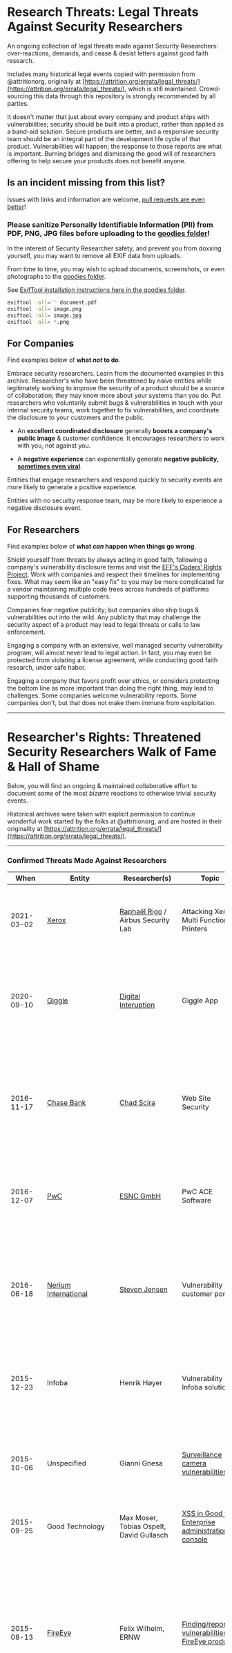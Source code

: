# Research Threats: Legal Threats Against Security Researchers

An ongoing collection of legal threats made against Security Researchers: over-reactions, demands, and cease & desist letters against good faith research.

Includes many historical legal events copied with permission from @attritionorg, originally at [https://attrition.org/errata/legal_threats/](https://attrition.org/errata/legal_threats/), which is still maintained. Crowd-sourcing this data through this repository is strongly recommended by all parties.

It doesn't matter that just about every company and product ships with vulnerabilities; security should be built into a product, rather than applied as a band-aid solution. Secure products are better, and a responsive security team should be an integral part of the development life cycle of that product. Vulnerabilities will happen; the response to those reports are what is important. Burning bridges and dismissing the good will of researchers offering to help secure your products does not benefit anyone.

## Is an incident missing from this list?

Issues with links and information are welcome, [pull requests are even better](https://github.com/disclose/research-threats/edit/master/README.md)!

### Please sanitize Personally Identifiable Information (PII) from PDF, PNG, JPG files before uploading to the [goodies folder](goodies)!

In the interest of Security Researcher safety, and prevent you from doxxing yourself, you may want to remove all EXIF data from uploads.

From time to time, you may wish to upload documents, screenshots, or even photographs to the [goodies folder](goodies).

See [ExifTool installation instructions here in the goodies folder](goodies).

```bash
exiftool -all='' document.pdf
exiftool -all= image.png
exiftool -all= image.jpg
exiftool -all= *.png
```

## For Companies

Find examples below of **what *not* to do**.

Embrace security researchers. Learn from the documented examples in this archive. Researcher's who have been threatened by naive entities while legitimately working to improve the security of a product should be a source of collaboration; they may know more about your systems than you do. Put researchers who voluntarily submit bugs & vulnerabilities in touch with your internal security teams, work together to fix vulnerabilities, and coordinate the disclosure to your customers and the public.

- An **excellent coordinated disclosure** generally **boosts a company's public image** & customer confidence. It encourages researchers to work with you, not against you.

- A **negative experience** can exponentially generate **negative publicity, [sometimes even viral](https://en.wikipedia.org/wiki/Streisand_effect)**.

Entities that engage researchers and respond quickly to security events are more likely to generate a positive experience. 

Entities with no security response team, may be more likely to experience a negative disclosure event.

## For Researchers

Find examples below of **what *can* happen when things go wrong**.

Shield yourself from threats by always acting in good faith, following a company's vulnerability disclosure terms and visit the [EFF's Coders' Rights Project](https://www.eff.org/issues/coders). Work with companies and respect their timelines for implementing fixes. What may seem like an "easy fix" to you may be more complicated for a vendor maintaining multiple code trees across hundreds of platforms supporting thousands of customers.

Companies fear negative publicity; but companies also ship bugs & vulnerabilities out into the wild. Any publicity that may challenge the security aspect of a product may lead to legal threats or calls to law enforcement.

Engaging a company with an extensive, well managed security vulnerability program, will almost never lead to legal action. In fact, you may even be protected from violating a license agreement, while conducting good faith research, under safe habor.

Engaging a company that favors profit over ethics, or considers protecting the bottom line as more important than doing the right thing, may lead to challenges. Some companies welcome vulnerability reports. Some companies don't, but that does not make them immune from exploitation.

---------

# Researcher's Rights: Threatened Security Researchers Walk of Fame & Hall of Shame

Below, you will find an ongoing & maintained collaborative effort to document some of the most *bizarre* reactions to otherwise trivial security events.

Historical archives were taken with explicit permission to continue wonderful work started by the folks at @attritionorg, and are hosted in their originality at [https://attrition.org/errata/legal_threats/](https://attrition.org/errata/legal_threats/).

---------

### Confirmed Threats Made Against Researchers

| **When** | **Entity** | **Researcher(s)** | **Topic** | **Status** | 
|---|---|---|---|---|
| 2021-03-02 | [Xerox](https://www.xerox.com/) | [Raphaël Rigo](https://syscall.eu/) / Airbus Security Lab | Attacking Xerox Multi Function Printers | Per an [article at The Daily Swig](https://portswigger.net/daily-swig/xerox-legal-threat-reportedly-silences-researcher-at-infiltrate-security-conference), researcher Raphaël Rigo was scheduled to give a presentation on Xerox printers at Infiltrate 2021. An hour before the presentation, the conference informed attendees the talk would not happen due to "pending legal action". |
| 2020-09-10 | [Giggle](https://joinagiggle.com/) | [Digital Interuption](https://www.digitalinterruption.com/) | Giggle App | After attempting to contact the CEO and several Giggle staff to disclosure the vulnerability directly to them, Digital Interuption was blocked each time, and threatened by Giggle users/fans after the CEO insulted them publicly. After disclosing the vulnerability, Giggle threatened the researchers with an unspecified legal threat. |
| 2016-11-17 | [Chase Bank](https://www.chase.com/) | [Chad Scira](https://www.linkedin.com/in/chadscira/) | Web Site Security | Before Chase created a coordinated disclosure policy or bug bounty program, Scira found a vulnerability that allowed creating unlimited reward points. Scira documented and shared with Chase via Twitter. They organized a call with an SVP and engineer where he showed them everything that "went well". After, Chase terminated his credit card of five years as well as terminating a family member's card. Scira disclosed this on 2020-11-04. |
| 2016-12-07 | [PwC](https://www.pwc.com/) | [ESNC GmbH](https://www.esnc.de/) | PwC ACE Software | ESNC attempted to coordinate disclosure of vulnerabilities in PwC software. During the process, PwC sent two Cease & Desist orders trying to silence research. ESNC ignored them and [disclosed the vulnerabilities](http://seclists.org/bugtraq/2016/Dec/6) along with a timeline. [[ZDNet](http://www.zdnet.com/article/pwc-sends-security-researchers-cease-and-desist-letter-instead-of-fixing-security-flaw/)] [[TechDirt](https://www.techdirt.com/articles/20161213/07484536261/researchers-find-vulnerability-that-enables-accounting-fraud-pwc-decides-best-response-is-legal-threat.shtml)] |
| 2016-06-18 | [Nerium International](https://www.shopnerium.com/) | [Steven Jensen](http://s3jensen.blogspot.com/) | Vulnerability in customer portal | Steven Jensen found a simple enumeration vulnerability in the Nerium customer portal that allows any customer to see any other customer's details, including credit card, address, and more. Nerium ignored his attempts to report it and only contacted him after he posted enough details to show it was a real issue. That contact came in the form of a cease and desist letter. Jensen removed the post, and replaced it with a [timeline of the incident](http://s3jensen.blogspot.com/2016/06/nerium-vulnerability-disclosure.html). |
| 2015-12-23 | Infoba | Henrik Høyer | Vulnerability in Infoba solutions | Høyer found vulnerabilities in his son's kindergarten's computer systems, created by Infoba. He was accused of accessing sensitive information of other students, a claim which he denies. Rather than fix the vulnerabilities, charges were filed against him. [[Full story](http://ekstrabladet.dk/112/far-tiltalt-for-at-hacke-sin-soens-boernehave/5883755)] |
| 2015-10-06 | Unspecified | Gianni Gnesa | [Surveillance camera vulnerabilities](http://gsec.hitb.org/sg2015/sessions/session-004/) | Gnesa, scheduled to speak Oct 14, 2015 at Hack-in-the-Box GSEC, pulled his talk due to legal threats from one of the three vendors of the security cameras he tested that were found to have vulnerabilities. This threat came after Gnesa had privately disclosed the vulnerabilities to the vendor in advance. [[Threatpost](https://threatpost.com/canceled-talk-re-ignites-controversy-over-legitimate-security-research/114932/)], [[The Reg](http://www.theregister.co.uk/2015/10/08/hitb_remote_exploit_ip_cameras/?mt=1444351029389)] |
| 2015-09-25 | Good Technology | Max Moser, Tobias Ospelt, David Gullasch | [XSS in Good for Enterprise administration console](https://www.modzero.com/advisories/MZ-13-03-GOOD-XSS.txt) | "Vendor provides legal threat against publication of advisory." No further details provided. |
| 2015-08-13 | [FireEye](http://www.fireeye.com/) | Felix Wilhelm, ERNW | [Finding/reporting vulnerabilities in FireEye products](https://www.ernw.de/download/ERNW_44CON_PlayingWithFire_signed.pdf) | On May 7, 2015, Wilhelm/ERNW had the first of several conference calls regarding vulnerabilities in FireEye products. On August 6, 2015, FireEye sent a cease-and-desist letter to ERNW, and followed up via the District Court of Hamburg, who issued an injunction preventing Wilhelm from disclosing some, but not all, of the details of his research. As of Sep 10, 2015, Wilhelm's presentation and slides still contain redacted information. [FireEye's own advisory](https://www.fireeye.com/content/dam/fireeye-www/support/pdfs/fireeye-ernw-vulnerability.pdf) for the issues does not contain vulnerable versions, use CVE identifiers, include CVSS scoring, and has the advisory timeline section not filled out. More details are available via an [article by Richard Morrell](https://thestack.com/security/2015/09/10/major-web-security-company-sought-to-conceal-that-it-ran-compromised-servers/). [Wired Article](http://www.wired.com/2015/09/fireeye-enrw-injunction-bizarre-twist-in-the-debate-over-vulnerability-disclosures/). [ENRW Blog](https://www.insinuator.net/2015/09/sending-mixed-signals-what-can-happen-in-the-course-of-vulnerability-disclosure/). |
| 2015-07-13 | [Impero Software](https://www.imperosoftware.co.uk/) | slipstream ([@TheWack0lian](https://twitter.com/TheWack0lian/) | [Disclosing vulnerabilities in their product](https://gist.github.com/Wack0/bcc5a196f0874a39b08f) | slipstream posted information and a functional exploit for a vulnerability in Impero's Education Pro software. Impero [sent a letter via their lawyer Gateley Plc](https://pdf.yt/d/fRcZ1TWHaDkwz-Ea), saying it violated the user agreement, discloses confidential information, caused damage to Impero, and hurt their reputation among other things. A day after posting the letter, the information is still public. [[The Register article on it.](http://theregister.co.uk/2015/07/16/school_software_firm_calls_in_lawyers_after_researcher_goes_full_disclosure/)] |
| 2015-07-07 | [Magic Software Argentina](http://www.msa.com.ar/) | Joaquín Sorianello | Vulnerabilities in MSA Vot.ar Electronic Voting System | In what appears to be a convoluted story, the protected Twitter account [@FraudeVotar](https://twitter.com/FraudeVotar) published information regarding MSA Vot.ar systems and a vulnerability related to SSL certificates. Joaquín Sorianello saw the information and reported it to MSA as a warning about the issue, but had nothing to do with the account or finding the issue. Weeks later, a group of researchers that does not include Sorianello, [published a paper about a different vulnerability in the Vot.ar system](https://docs.google.com/document/d/1aH6kvoLR8O1qWOpEz89FAB2xFcBNB-QqHgZpXxg0vGE/preview?sle=true). After this paper was published, Argentinian metro police conducted a raid of Sorianello's residence per judge's order, despite him not finding or publishing either vulnerability. The story of Sorianello was [published by Ars Technica](http://arstechnica.co.uk/tech-policy/2015/07/police-raid-programmer-who-reported-flaw-in-argentinian-e-voting-system/) and [further summarized and commented on by TechDirt](https://www.techdirt.com/articles/20150707/06204631571/argentina-rewards-programmer-who-exposed-e-voting-vulnerabilities-with-complimentary-home-police-raid.shtml). The original Tweets are still protected, and the subsequent research still available online. |
| 2015-05-04 | [CyberLock](http://www.cyberlock.com/access-control/cyberkey-smart-keys) | Mike Davis / IOActive | [Vulnerabilities in a product](https://plus.google.com/118103547235676487972/posts/aGNWAgCsvoR) | A lawyer for a firm representing CyberLock threatened a law suit based on the DMCA. Mike Davis posted the legal threat and says "they're working on it.. lawyers being lawyers.. hopefully at some point we can talk about the technical issues, it was a fun random project..". A day after the legal threat was made public, IOActive [published the research on CyberLock CyberKey](http://www.ioactive.com/pdfs/IOActive_Advisory_CyberLock.pdf). Articles covering this have been published by [Ars Technica](http://arstechnica.com/security/2015/05/05/lawyers-threaten-researcher-over-key-cloning-bug-in-high-security-lock/), [Wired](http://www.wired.com/2015/05/lock-research-another-battle-brews-war-security-holes/), and [The Reg](http://www.theregister.co.uk/2015/05/05/ioactive_security_research_gagging_order/). |
| 2015-03-26 | [Blue Coat](https://www.bluecoat.com/) | Raphael Rigo | Security assessment information on Blue Coat ProxySG technology | [According to Forbes](http://www.forbes.com/sites/thomasbrewster/2015/03/26/hackers-slam-blue-coat-claiming-it-pressured-security-researcher-into-cancelling-talk-on-its-tech/), shortly before scheduled to speak at [Syscan '15](https://www.syscan.org/index.php/sg/cft), the researcher, [@trou](https://github.com/trou), cancelled his talk on Blue Coat security. According to Lim, founder of Syscan, this was due to some form of pressure from Blue Coat who asked him to pass it on to Rigo. Blue Coat has not responded to requests about the nature of the pressure and if it involved a legal threat. As of 2015-03-27, Rigo's research is not public, and his employer says they are working with Blue Coat to "jointly share the findings" in the future. However, as of 2021-04-14, the researcher confirmed that he was able to present the talk months later at Ruxcon and Black Hat Europe. See https://github.com/disclose/research-threats/issues/8 and the slides & video are available at https://syscall.eu/ |
| 2014-07-09 | [FireEye](https://www.fireeye.com/) | Jean-Marie Bourbon | Security flaws in FireEye's Malware Analysis System | [According to Forbes](http://www.forbes.com/sites/thomasbrewster/2014/07/09/researcher-i-was-suspended-for-finding-flaws-in-fireeye-security-kit/), after sending details of the vulnerabilities to be posted on Exploit-DB, Bourbon was suspended from his day job, due to pressure from FireEye who has denied involvement. Ultimately, FireEye patched the issues, released an advisory, and credited Bourbon. |
| 2014-01-15 | [Covered California](https://www.coveredca.com/) | Kristian Erik Hermansen and Matt Ploessel | [Security flaws in Covered California website](http://www.forbes.com/sites/kashmirhill/2014/01/15/so-you-found-an-obamacare-website-is-hackable-now-what/print/) | Video taken down from Youtube and the researchers were visited by the FBI and asked to stop discussing the issues. |
| 2014-01-08 | [Public Transport Victoria](http://www.ptv.vic.gov.au/) | Joshua Rogers | [Security flaws in PTV website](http://www.theage.com.au/technology/technology-news/schoolboy-hacks-public-transport-victoria-website-20140107-30fkg.html) | Company referred incident to Victoria Police |
| 2013-12-16 | [ZippyYum](https://www.zippyyum.com/) | Daniel Wood | [Insecure Data Storage in iOS Subway ordering app](http://seclists.org/fulldisclosure/2013/Dec/39) | Researcher says no NDA was signed and has retained an attorney to handle any potential legal action [[Mailing List Thread](http://seclists.org/fulldisclosure/2013/Dec/160)] |
| 2013-07-26 | [Volkswagen](http://www.volkswagenag.com/content/vwcorp/content/en/homepage.html) | [Flavio Garcia, University of Birmingham](http://www.cs.ru.nl/~flaviog/) | Security flaws in Volkswagen cars | The High Court in the U.K. issued an injunction against Garcia, preventing him from disclosing vulnerabilities in Volkswagon luxury cars that allow an attacker to start them [[Article](http://www.guardian.co.uk/technology/2013/jul/26/scientist-banned-revealing-codes-cars)]. Paper and slides ultimately [posted to USENIX site](https://www.usenix.org/conference/usenixsecurity15/technical-sessions/presentation/verdult) two years later after the injunction. [[Ars Technica](http://arstechnica.com/security/2015/08/researchers-reveal-electronic-car-lock-hack-after-2-year-injunction-by-volkswagen/), [Bloomberg](http://www.bloomberg.com/news/articles/2015-08-14/vw-has-spent-two-years-trying-to-hide-a-big-security-flaw)] |
| 2013-07-09 | [VideoLAN Organization](http://videolan.org/) | [Secunia](http://secunia.com/) | Security flaws in VLC Media Player | After [threatening Secunia with legal action](https://web.archive.org/web/20130710125724/http://secunia.com/?action=fetch&filename=footnote%208.txt), Secunia updates their entry to reflect a vulnerability is 'patched' even though it likely is not, and then changed back to 'unpatched' after even more analysis. Secunia [writes an extensive blog on the saga](http://secunia.com/blog/shooting-the-messenger-372/), as has [Jean-Baptiste Kempf from VideoLAN](http://www.jbkempf.com/blog/post/2013/More-lies-from-Secunia). |
| 2013-06-13 | [Zamfoo](http://www.zamfoo.com/) | Patrick | Security flaws in Zamfoo's products | After two weeks of not patching a vulnerability, Patrick threatens to post a POC if it isn't fixed faster. Zamfoo replies by [threatening to sue him](http://www.webhostingtalk.com/showpost.php?p=8724914&postcount=6). ([Full Thread](http://www.webhostingtalk.com/showthread.php?t=1275572)) |
| 2013-01-20 | Dawson College / Skytech | Ahmed Al-Khabaz | Security flaws in Skytech's Omnivox portals, used by schools | Found vulnerability that exposed 250k student records, brought it to attention of college. Did not try to conceal his identity, did not misuse the information, did not try to profit. Skytech threatened to press charges and send him to jail [if he did not sign an NDA](http://www.nationalpost.com/m/wp/news/canada/blog.html?b=news.nationalpost.com/2013/01/20/youth-expelled-from-montreal-college-after-finding-sloppy-coding-that-compromised-security-of-250000-students-personal-data). |
| 2012-10-25 | (unknown international utility) | (unknown) | Nuclear power plant vulnerabilities (SCADA) | Talk was cancelled last minute at the 12th ICS Cyber Security Conference An unnamed vendor objected to the talk on the grounds that "the review would disclose problems in its equipment" and threatened to sue, "even though plant officials had approved the presentations". This is one of two talks cancelled at the conference, [according to the conference organizer](http://gadgets.ndtv.com/internet/news/legal-fears-muffle-warnings-on-cyber-security-threats-286061). |
| 2012-10-25 | (unknown international utility) | Ralph Langner | Nuclear power plant vulnerabilities (SCADA) | Talk was cancelled last minute at the 12th ICS Cyber Security Conference An unnamed vendor objected to the talk on the grounds that "the review would disclose problems in its equipment" and threatened to sue, "even though plant officials had approved the presentations". This is one of two talks cancelled at the conference [according to the conference organizer](http://gadgets.ndtv.com/internet/news/legal-fears-muffle-warnings-on-cyber-security-threats-286061). |
| 2012-05-28 | [E-Soft (UK)](http://www.e-soft.co.uk/) | Eric Romang | [Video of Metasploit Digital Music Pad SEH overflow exploitation module](http://attrition.org/errata/legal_threats/e-soft/) | E-Soft sent a bogus copyright claim to YouTube to have the video removed. It has been reposted to the same site once by another individual. The video remains available, and there have been no reported attempts to silence news of the exploit in other manners. |
| 2012-01-31 | Smart Grid/Meter Vendor (unspecified) | [Don Weber / InGuardians](http://www.cutawaysecurity.com/blog/archives/930) | [Smart Grid Meter Security Assessment Tool Release](http://www.darkreading.com/advanced-threats/167901091/security/vulnerabilities/232500808/researchers-postpone-release-of-free-smart-meter-security-testing-tool.html) | Researcher cancelled the talk last minute, citing the desire to work with the vendor. Note: a reliable source tells Attrition that InGuardian did not reach out to the vendor until weeks after the ShmooCon CFP. Further, Weber [says there was no vulnerabilities being disclosed](https://twitter.com/#!/cutaway/status/165923445698347008), suggesting that InGuardian may have cancelled the talk when the unspecified vendor agreed to become a client. |
| 2011-11-22 | [Carrier IQ](http://www.carrieriq.com/) | Trevor Eckhart | [Carrier IQ software logs excessive information](http://androidsecuritytest.com/features/logs-and-services/loggers/carrieriq/) | Carrier IQ [threatens Eckhart](https://www.eff.org/deeplinks/2011/11/carrieriq-censor-research-baseless-legal-threat) and sends a [cease & desist letter](https://www.eff.org/sites/default/files/eckhart_cease_desist_demand_redacted.pdf). Shortly after negative attention, Carrier IQ [retracts the threat](https://www.eff.org/sites/default/files/Marcia%20Hoffman%20Fax%2011.23.11.pdf). Research stays public. |
| 2011-10-13 | [First State Superannuation](http://www.firststatesuper.com.au/) | Patrick Webster | [Direct Object Reference vulnerability in FSS website](http://risky.biz/fss_idiots) | [Researcher received letter](http://risky.biz/minter) indicating FSS reported him to the police and threatened him with further legal action. After negative publicity, First State Super [withdraws legal threat](http://www.theregister.co.uk/2011/10/19/first_state_super_tones_it_down/). |
| 2011-08-01 | [Trans Link Systems](http://www.translink.nl/) | Brenno de Winter | [OV Transit Payment System Vulnerabilities](http://news.cnet.com/8301-27080_3-20086613-245/journalist-faces-charges-over-transit-card-flaw-reports/?part=rss&subj=news&tag=2547-1_3-0-20&dlvrit=142337) | Researcher learned he may have been facing legal charges. Vendor statement says a criminal complaint was filed and researcher was questioned, but researcher was not the target of the complaint. Instead, the Netherlands government took legal action against Brenno, a journalist, for covering the issue. [More information](https://www.techdirt.com/articles/20110802/03572015357/dutch-journalist-legal-trouble-showing-how-new-transit-card-is-easy-to-defraud.shtml). |
| 2011-04-27 | [Magix AG](http://www.magix.com/) | [Acidgen](http://www.corelan.be/index.php/forum/security-advisories/corelan-11-002-magix-music-maker-16-stack-buffer-overflow/) | [Buffer overflow in Music Maker 16 software (version 16.0.2.4)](http://www.darkreading.com/vulnerability-management/167901026/security/vulnerabilities/229402356/another-researcher-hit-with-threat-of-german-anti-hacking-law.html) | Research published despite threat. Researchers convinced Magix to change stance on vuln handling. Magix opened a [resource for security researches site](http://research.magix.com/), but try to force researchers not to disclose w/o a patch or fix available, in their [terms and conditions](http://research.magix.com/legal-information-terms-and-conditions). |
| 2011-03-21 | German telecommunications firm (unspecified) | Thomas Roth | [Amazon EC2-based password cracking software](http://www.darkreading.com/authentication/167901072/security/encryption/229000423/cloud-based-crypto-cracking-tool-to-be-unleashed-at-black-hat-dc.html) | [Roth's apartment was raided, his bank account frozen, and he had to refrain from releasing his tool during Black Hat.](http://www.darkreading.com/authentication/167901072/security/client-security/229301362/researcher-overcomes-legal-setback-over-cloud-cracking-suite.html) Injunction had since been revoked, Roth published the research. |
| 2010-08-22 | Indian Police (Mumbai) | Hari Prasad | [Vulnerabilities in Electronics Corporation of India (ECIL) Electronic Voting Machines](https://indiaevm.org/) | A paper released in April of 2010 by eight researchers, four who live in India, outlined vulnerabilities in the EVMs used by the Indian government for elections, despite repeated claims that they were "tamper-proof". On August 22, 2010, Police officers from Mumbai drove 14 hours to Hyderabad and [arrested Hari Prasad](https://freedom-to-tinker.com/blog/jhalderm/electronic-voting-researcher-arrested-over-anonymous-source/). He was not charged initially, and told him that they were under "pressure [from] the top". He was told if he gave up the anonymous source that provided an EVM to the team for their research he would be left alone. After seven days in jail, and being denied bail due to medical conditions once, Prasad was [finally released on bail](https://freedom-to-tinker.com/blog/jhalderm/indian-e-voting-researcher-freed-after-seven-days-police-custody/). The research paper and web site outlining Indian EVM problems remains public. |
| 2010-07-26 | Financial Industry Client (unspecified) | Varun Uppal and Gyan Chawdhary | [High-Speed Trading System Hacks](http://www.forbes.com/sites/firewall/2010/07/26/talk-on-high-speed-trading-hacks-pulled-from-security-conference/) | Due to financial pressure (i.e. loss of a client), the talk was pulled and not presenter anywhere else. |
| 2010-07-15 | Taiwanese Government | Wayne Huang, Armorize Technologies Inc. | [The Chinese Cyber Army: An Archaeological Study from 2001 to 2010](https://www.blackhat.com/html/bh-us-10/bh-us-10-briefings.html#Huang) | Two weeks before the conference, [the talk was cancelled](http://www.eweek.com/c/a/Security/China-Cyber-Army-Talk-Pulled-From-Black-Hat-668887/) due to "pressure from the Taiwanese government." |
| 2009-07-18 | [RSA](http://www.rsa.com/) | [Scott Jarkoff](http://techmiso.com/) | [Navy Federal Credit Union Web Site Flaws](http://techmiso.com/2434/navy-federal-credit-union-web-site-operating-with-security-issue/) | [SliceHost / TechMiso challenges RSA, RSA backs down](http://techmiso.com/2434/navy-federal-credit-union-web-site-operating-with-security-issue/) |
| 2009-07-17 | [Comerica Bank](http://www.comerica.com/) | [Lance James](http://en.wikipedia.org/wiki/Lance_James) | XSS / Phishing vulnerabilities on Comerica site | [C&D Sent to Tumblr](http://files.getdropbox.com/u/634884/Letter%20to%20Tumblr%20from%20P.%20Bertrand%207-17-09.PDF), information removed but vulnerability still present (2009-07-17) |
| 2009-06-06 | [Orange.fr](http://orange.fr/) | [HackersBlog](http://www.hackersblog.org/) | Multiple Vulnerabilities [[1](http://www.hackersblog.org/2009/05/25/orange-is-so-cool/)] [[2](http://www.hackersblog.org/2009/05/29/back-with-fresh-news-about-orangefr-intrusions/)] | [Apparent legal threats, details not published.](http://www.hackersblog.org/2009/06/06/so-lol/) |
| 2008-08-13 | [Sequoia Voting Systems](http://www.sequoiavote.com/) | [Ed Felten](http://en.wikipedia.org/wiki/Edward_Felten) | [Voting Machine Audit](http://freedom-to-tinker.com/blog/felten/interesting-email-sequoia) | [Research still not published](http://freedom-to-tinker.com/blog/appel/judge-suppresses-report-voting-machine-security) (2008-10-02) |
| 2008-08-09 | [Massachusetts Bay Transit Authority](http://www.mbta.com/) | Zach Anderson, RJ Ryan and Alessandro Chiesa | [Electronic Fare Payment (Charlie Card/Charlie Ticket)](http://www.eff.org/cases/mbta-v-anderson) | [Gag order lifted, Researchers hired as consultants by MBTA](http://www.eff.org/press/archives/2008/12/22) |
| 2008-07-09 | [NXP (formerly Philips Semiconductors)](http://www.nxp.com/) | [Radboud University Nijmegen](http://www.ru.nl/english/) | [Mifare Classic Card Chip Security](http://news.cnet.com/8301-10784_3-9985886-7.html) | [Research Published](http://www.ru.nl/english/general/radboud_university/vm/security_flaw_in/) |
| 2007-12-06 | [Autonomy Corp., PLC](http://www.autonomy.com/) | [Secunia](http://www.secunia.com/) | [KeyView Vulnerability Research](http://archives.neohapsis.com/archives/fulldisclosure/2007-12/0152.html) | [Research Published](http://secunia.com/advisories/search/?search=autonomy). Apparently, Autonomy also threatened CORE as well but it was not made public, yet the [information was shared with others](https://twitter.com/4Dgifts/status/643260632859574272). |
| 2007-07-29 | [U.S. Customs](http://www.customs.gov/) | Halvar Flake | [Security Training Material](http://addxorrol.blogspot.com/2007/07/ive-been-denied-entry-to-us-essentially.html) | Researcher denied entry into U.S., training cancelled last minute |
| 2007-04-17 | [BeThere (Be Un limited)](https://www.bethere.co.uk/) | Sid Karunaratne | [Publishing ISP Router Backdoor Information](http://www.theregister.co.uk/2007/04/17/hackers_service_terminated/) | [Researcher still in talks with BeThere](http://blogs.securiteam.com/index.php/archives/826), passwords redacted, [patch supplied](http://blog.v-wall.co.uk/?p=35), ISP service not restored (2007-07-06) |
| 2007-02-27 | [HID Global](http://www.hidglobal.com/) | [Chris Paget/IOActive](http://www.ioactive.com/) | [RFID Security Problems](http://www.securityfocus.com/news/11444) | [Talk pulled, research not published](http://www.infoworld.com/article/07/02/27/HNioactiverfid_1.html) |
| 2007-??-?? | [TippingPoint Technologies, Inc.](http://www.tippingpoint.com/) | [/David Maynor / ErrataSec](http://www.erratasec.com/) | [Reversing TippingPoint rule set to discover vulnerabilities](http://erratasec.blogspot.com/2009/01/im-reading-this-blog-by-verisign-in.html) | Bulk of research [later published at BlackHat Briefings 07](https://www.blackhat.com/presentations/bh-usa-07/Maynor_and_Graham/Whitepaper/bh-usa-07-maynor_and_graham-WP.pdf). |
| 2005-07-29 | [Cisco Systems, Inc.](http://www.cisco.com/) | [Mike Lynn](http://en.wikipedia.org/wiki/Michael_Lynn) / [ISS](http://www.iss.net/) | [Cisco router vulnerabilities](http://archive.wired.com/politics/security/news/2005/07/68356) | [Resigned from ISS before settlement, gave BH presentation, future disclosure injunction agreed on](http://www.securityfocus.com/news/11260) |
| 2005-03-25 | [Sybase, Inc.](http://www.sybase.com/) | [Next-Generation Security Software](http://www.ngssoftware.com/) | [Sybase Database vulnerabilities](http://www.computerworld.com/securitytopics/security/holes/story/0,10801,100637,00.html) | [Threat dropped, research published](http://www.securityfocus.com/news/10827) |
| 2003-09-30 | [Blackboard Transaction System](http://www.blackboard.com/Commerce-Security/Transact-Platform.aspx) | Billy Hoffman and Virgil Griffith | [Blackboard issued C&D to Interz0ne conference, filed complaint against students](http://www.chillingeffects.org/weather.cgi?WeatherID=383) | Confidential agreement reached between Hoffman, Griffith and Blackboard |
| 2003-02-05 | [Epic Games](http://epicgames.com/) | Luigi Auriemma / PivX Solutions | [Vulnerabilities in Unreal game engine](https://web.archive.org/web/20030205214924/http://www.pivx.com/luigi/adv/ueng-adv.txt) | Thor Larholm of PivX [outlines the story in a post to the Bugtraq mail list](http://seclists.org/bugtraq/2003/Feb/141). The same day, Mark Rein of Epic Games replies to Thor [apologizing for the legal threat](http://seclists.org/bugtraq/2003/Feb/144), calling them a "moment-of-stupidity reaction". Sam Varghese of smh.com.au [summarizes the story in an article](http://www.smh.com.au/articles/2003/02/12/1044927647213.html). |
| 2002-07-30 | [Hewlett-Packard Development Company, L.P. (HP)](http://www.hp.com/) | [SNOsoft](http://www.snosoft.com/) | [Tru64 Unix OS vulnerability - DMCA based threat](http://news.cnet.com/2100-1023-947325.html) | [Vendor/researcher agree on future timeline](http://www.pcworld.com/article/103853/hp_bughunters_declare_truce.html), Additional Tru64 vulnerabilities published, [HP asks Neohapsis for OpenSSL exploit code shortly after](http://archive.wired.com/science/discoveries/news/2002/08/54297) |
| 2001-07-16 | [Adobe Systems Incorporated](http://www.adobe.com/) | [Dmitry Sklyarov](https://web.archive.org/web/20010801164805/http://freesklyarov.org/) & [ElcomSoft](http://www.elcomsoft.com/) | [Adobe eBook AEBPR Bypass](http://w2.eff.org/IP/DMCA/US_v_Elcomsoft/us_v_sklyarov_faq.html) | [Elcomsoft found Not Guilty](https://web.archive.org/web/20030101045946/http://news.com.com/2100-1023-978176.html) |
| 2001-??-?? | [Tegam International Viguard Antivirus](http://www.viguard.com/en/intro_en.php) | Guillaume Tena (Guillermito) | [Vulnerabilities in Viguard Antivirus](http://web.archive.org/web/20030404161138/http://www.pipo.com/guillermito/viguard/index.html) | [Suspended fine of 5,000 Euros](http://news.cnet.com/France%20puts%20a%20damper%20on%20flaw-hunting/2100-7350_3-5606306.html?tag=techdirt) |
| 2001-04-23 | [Secure Digital Music Initiative (SDMI)](http://www.sdmi.org/), [Recording Industry Association of America (RIAA)](http://www.riaa.org/) and [Verance Corporation](http://verance.com/) | [Ed Felten](http://en.wikipedia.org/wiki/Edward_Felten) | [Four Watermark Protection Schemes Bypass - DMCA based threat](http://news.cnet.com/2100-1023-256277.html) | [Research published at USENIX 2001](http://en.wikipedia.org/wiki/Edward_Felten#SDMI_Lawsuits) |
| 2000-08-17 | [Motion Picture Association of America (MPAA)](http://www.mpaa.org/) & [DVD Copy Control Association (DVD CCA)](http://www.dvdcca.org/) | [2600: The Hacker Quarterly](http://www.2600.com/) | [DVD Encryption Breaking Software (DeCSS)](http://news.cnet.com/2100-1023-244620.html) | [DeCSS ruled 'not a trade secret'](http://www.linuxinsider.com/story/32672.html) |

Notes about this page:

-   Companies that broadly use the [DMCA](http://en.wikipedia.org/wiki/Digital_Millennium_Copyright_Act) may not be included. This page focuses on companies that specifically use legal threats to stifle **security** research.
-   Many companies may use financial threats to stifle research, threatening to pull funding, support contracts or influence customers. There is an arguably fine line between legal threats (costly) and financial threats (also costly). These may be included if they can be properly documented.
-   Companies that fire off Cease & Desist (C&D) letters but do not follow-up will be included here if applicable.

The following incidents are either **not confirmed** as legal or financial threats, or are confirmed and still cross the line to some degree. They are being included here in the hopes that someone will come forward with additional information or clarification.

| **When** | **Company making threat** | **Researchers** | **Research Topic** | **Resolution/Status** |
|---|---|---|---|---|
| 2013-04-30 | [Wowza Media Systems](http://www.wowza.com/) | Michal J. | [Vulnerabilities in the media server's authentication](http://seclists.org/bugtraq/2013/Apr/186) | The vulnerabilities were reported to the vendor who threatened to "reevaluate" the researcher's independent consultant status as well as other indirect threats. The vulnerabilities were disclosed after the vendor refused to provide a remediation plan. The researcher has [terminated their participatin in the vendor's consultant program](http://wejn.com/wowza/). |
| 2008-10-24 | Google | Charlie Miller | Vulns in T-Mobile Google Phone | Researcher Charlie Miller discovered [vulnerabilities in a Google-based phone sold by T-Mobile](http://www.nytimes.com/2008/10/25/technology/internet/25phone.html), who notified Google who downplayed the issue. Years later, Miller disclosed that Google [went after him via his employer](https://twitter.com/0xcharlie/status/581433111944175616). When asked for details, he [clarified that it was not a legal threat](https://twitter.com/0xcharlie/status/581483558608326656), but a lecture on "responsible disclosure" to his boss at the time. |
| 2008-08-01 | [Apple](http://www.apple.com/) | Charles Edge / [318 Inc.](http://www.318.com/) | [FileVault encryption system weaknesses](http://news.cnet.com/8301-1009_3-10004627-83.html) | NDA between Edge/Apple existed already, Apple called Edge on it. Researcher "rescinded talk" but BH CFP team shows no record of talk being submitted in first place. Attrition Theory: Incident used as press fodder for 318/Edge attention. |
| 2006-12-07 | [Oracle Corporation](http://www.oracle.com/) | [Argeniss](http://www.argeniss.com/) | [Week of Oracle Bugs (WoOB)](http://archives.neohapsis.com/archives/bugtraq/2006-11/0393.html) | [WoOB cancelled, ](http://www.scmagazineus.com/Argentine-firm-scraps-Oracle-flaw-a-day-plans/article/34187/)[**rumors** of financial/legal threats](http://blogs.windowsecurity.com/parker/2006/11/29/oracle-threatens-researcher/) |

The following incidents are related to the ones above, but "cross the line". They include incidents where it was not "security research", but rather activity that was considered a crime by current laws (at the time). Instead of following a more ethical approach or going the route of responsible disclosure, the researcher chose to research and disclose the details in a manner that was questionable. While the threat of law suit of such activity is frivilous to most, the companies are being prudent because the researcher in question likely did break laws in the process.

| **When** | **Company making threat** | **Researchers** | **Research Topic** | **Resolution/Status** |
|---|---|---|---|---|
| 2010-08-23 | n/a | Hari Prasad, Netindia | Voting Machine vulnerability research | [Prasad arrested, machine given to him was apparently stolen](http://www.wired.com/threatlevel/2010/08/researcher-arrested-in-india) |
| 2008-09-12 | [Carleton University](http://www.carleton.ca/) | Mansour Moufid | Used keylogger to expose student information | [Moufid charged with computer crime](http://www.canada.com/ottawacitizen/news/city/story.html?id=25110a8f-a73a-43a0-a2a5-1daa08d147d1) |
| 2006-04-28 | [University of Southern California](http://www.usc.edu/) | Eric McCarty | Database programming error allows disclosure of student SSN and more | [McCarty charged with computer crime](http://archive.wired.com/politics/law/commentary/circuitcourt/2006/05/70857) |
| 2003-08-18 | [Tornado Development, Inc.](http://www.tornadodevelopment.co.za/) | Bret McDanel | Secure Webmail Session Hijacking discovery | [Arrested, tried, convicted and sentenced to 16 months of prison time](http://www.securityfocus.com/columnists/179) |
| 2002-03-18 | [Harris County District Court](http://www.justex.net/) | Stefan Puffer | Insecure wireless network discovery | [Faces 5 years and $250,000 fine](http://www.theregister.co.uk/2002/07/26/ethical_hacker_faces_war_driving/). The [jury deliberated for 15 minutes before acquitting Puffer](http://osdir.com/ml/security.attrition.infosec-news/2003-02/msg00106.html). |

Over the years, many talks have been cancelled for various reasons. Sometimes, the rumor of legal threats dominate the venue and/or news, but never happened. This table will list such events, to help clarify what happened. As time allows, any case of a security talk being cancelled will be added.

| **When** | **Company making request or threat** | **Researchers** | **Research Topic** | **Resolution/Status** |
|---|---|---|---|---|
| 2012-10-19 | Hewlett-Packard | Kurt Grutzmacher | Huawei / H3C router vulnerabilities | Grutzmacher coordinated disclosure via US-CERT in August. Days before Toorcon 2012, HP sent a polite request for him to cancel, saying patches were not ready. Grutzmacher cancelled his talk. Two days later, HP released the patch, casting doubt over their intention behind the request. |
| 2012-10-10 | (none) | Pirate Bay founders Peter Sunde and Fredrik Neij | Talk titled "Data is Political" | Neij's lawyer advised his client not to travel to a highly visible public conference centered on hacking. Sunde was reportedly too ill to travel. |
| 2012-07-29 | (unknown) | Sergey Gordeychik / Denis Baranov, Positive Technologies | SCADA vulnerabilities including Siemens | The talk "SCADA Strangelove: How I Learned To Start Worrying And Love The Nuclear Plants" was cancelled a week before the conference and replaced with a different SCADA talk by another person not affiliated with Positive Technologies. No confirmation as to why, speculation is the talk was pulled due to vendor pressure. |
| 2012-01-31 | Smart Grid Meter Vendor (unnamed) | Don Weber / InGuardians | Smart Grid Vulnerabilities | Was asked to pull talk from ShmooCon 2012, complied. Presented later at BSidesLV 2012. |
| 2011-08-16 | (none) | Riley Hassel / Shane Macaulay | Google Android Vulnerabilities | BlackHat Briefings Las Vegas 2011 Hassel/Macaulay scheduled to give "Hacking Android for Profit" talk at BlackHat Briefings Las Vegas 2011. Neither presenter showed for their talk. Subsequent articles point out that Google said "The identified bugs are not present in Android", and that the presenters backed out in "fear criminals would use it attack Android phones". In another work, Hassel said "that some of their work may have replicated previously published research, and they wanted to make sure they properly acknowledged that work." |
| 2011-05-18 | Siemens / Department of Homeland Security (DHS) | Dillon Beresford / NSS Labs | SCADA vulnerabilities | TakeDownCon 2011 talk titled "Chain Reactions - Hacking SCADA" was cancelled by Beresford after concerns from Siemens/DHS were expressed. Beresford said "DHS in no way tried to censor the presentation." |
| 2010-07-15 | Taiwanese / Chinese agencies (unnamed) | Wayne Huang, Armorize CTO | Analysis of China's government-backed hacking initiatives | Talk pulled from BlackHat Briefings 2010 in Las Vegas, announced by Caleb Sima, Armorize CEO on Twitter. An earlier version of the talk was given to a small conference in Taiwain in 2007. |
| 2010-06-29 | ATM Vendors (unnamed) | Raoul Chiesa | ATM Vulnerabilities | [Initial](http://www.net-security.org/secworld.php?id=9529) [reports](http://news.softpedia.com/news/Security-Expert-Pulls-Presentation-After-Legal-Threats-146223.shtml) said that Chiesa was threatened by ATM vendors and forced to cancel last minute. [according to Chiesa](http://news.softpedia.com/news/Researcher-Dispels-Rumors-Surrounding-HITB-Europe-Talk-Cancellation-148181.shtml), no threats were made. The talk was cancelled for "logistical issues that day". Some in the industry have classified this as a publicity stunt, to garner more attention for the talk at a subsequent date. |
| 2009-06-30 | ATM Vendors (unnamed, presumed Triton) | Barnaby Jack / Juniper Networks | ATM Vulnerabilities | BlackHat Briefings Las Vegas 2009 talk cancelled by Juniper after ATM vendor expressed concerns about disclosure before customers were fully protected. Information published at BlackHat 2010. |
| 2008-07-02 | Apple | Unamed 'Apple Insiders' | Apple Security Response Team | According to Trey Ford, BlackHat general manager, a panel of Apple insiders were to have a panel to discuss "the company's security-response team". When Apple's marketing department heard, the panel was abruptly cancelled.|
